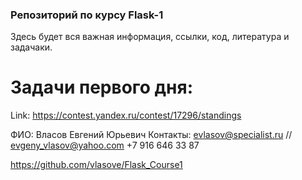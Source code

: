 ### Репозиторий по курсу Flask-1
Здесь будет вся важная информация, ссылки, код, литература и задачаки.

# Задачи первого дня:
Link: https://contest.yandex.ru/contest/17296/standings


ФИО: Власов Евгений Юрьевич
Контакты: evlasov@specialist.ru //
          evgeny_vlasov@yahoo.com
          +7 916 646 33 87
          
https://github.com/vlasove/Flask_Course1